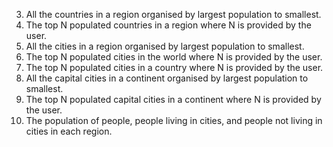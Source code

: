 3. All the countries in a region organised by largest population to smallest.
6. The top N populated countries in a region where N is provided by the user.
9. All the cities in a region organised by largest population to smallest.
12. The top N populated cities in the world where N is provided by the user.
15. The top N populated cities in a country where N is provided by the user.
18. All the capital cities in a continent organised by largest population to smallest.
21. The top N populated capital cities in a continent where N is provided by the user.
24. The population of people, people living in cities, and people not living in cities in each region.